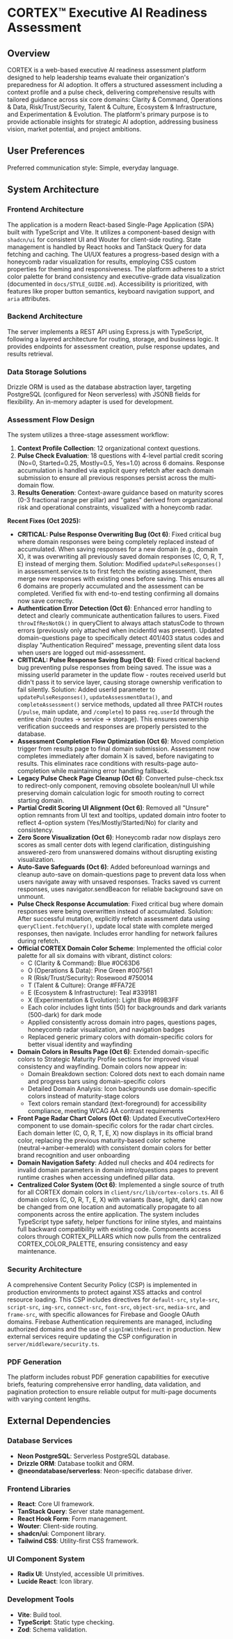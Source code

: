 # CORTEX™ Executive AI Readiness Assessment

## Overview
CORTEX is a web-based executive AI readiness assessment platform designed to help leadership teams evaluate their organization's preparedness for AI adoption. It offers a structured assessment including a context profile and a pulse check, delivering comprehensive results with tailored guidance across six core domains: Clarity & Command, Operations & Data, Risk/Trust/Security, Talent & Culture, Ecosystem & Infrastructure, and Experimentation & Evolution. The platform's primary purpose is to provide actionable insights for strategic AI adoption, addressing business vision, market potential, and project ambitions.

## User Preferences
Preferred communication style: Simple, everyday language.

## System Architecture

### Frontend Architecture
The application is a modern React-based Single-Page Application (SPA) built with TypeScript and Vite. It utilizes a component-based design with `shadcn/ui` for consistent UI and Wouter for client-side routing. State management is handled by React hooks and TanStack Query for data fetching and caching. The UI/UX features a progress-based design with a honeycomb radar visualization for results, employing CSS custom properties for theming and responsiveness. The platform adheres to a strict color palette for brand consistency and executive-grade data visualization (documented in `docs/STYLE_GUIDE.md`). Accessibility is prioritized, with features like proper button semantics, keyboard navigation support, and `aria` attributes.

### Backend Architecture
The server implements a REST API using Express.js with TypeScript, following a layered architecture for routing, storage, and business logic. It provides endpoints for assessment creation, pulse response updates, and results retrieval.

### Data Storage Solutions
Drizzle ORM is used as the database abstraction layer, targeting PostgreSQL (configured for Neon serverless) with JSONB fields for flexibility. An in-memory adapter is used for development.

### Assessment Flow Design
The system utilizes a three-stage assessment workflow:
1.  **Context Profile Collection**: 12 organizational context questions.
2.  **Pulse Check Evaluation**: 18 questions with 4-level partial credit scoring (No=0, Started=0.25, Mostly=0.5, Yes=1.0) across 6 domains. Response accumulation is handled via explicit query refetch after each domain submission to ensure all previous responses persist across the multi-domain flow.
3.  **Results Generation**: Context-aware guidance based on maturity scores (0-3 fractional range per pillar) and "gates" derived from organizational risk and operational constraints, visualized with a honeycomb radar.

**Recent Fixes (Oct 2025):**
- **CRITICAL: Pulse Response Overwriting Bug (Oct 6)**: Fixed critical bug where domain responses were being completely replaced instead of accumulated. When saving responses for a new domain (e.g., domain X), it was overwriting all previously saved domain responses (C, O, R, T, E) instead of merging them. Solution: Modified `updatePulseResponses()` in assessment.service.ts to first fetch the existing assessment, then merge new responses with existing ones before saving. This ensures all 6 domains are properly accumulated and the assessment can be completed. Verified fix with end-to-end testing confirming all domains now save correctly.
- **Authentication Error Detection (Oct 6)**: Enhanced error handling to detect and clearly communicate authentication failures to users. Fixed `throwIfResNotOk()` in queryClient to always attach statusCode to thrown errors (previously only attached when incidentId was present). Updated domain-questions page to specifically detect 401/403 status codes and display "Authentication Required" message, preventing silent data loss when users are logged out mid-assessment.
- **CRITICAL: Pulse Response Saving Bug (Oct 6)**: Fixed critical backend bug preventing pulse responses from being saved. The issue was a missing userId parameter in the update flow - routes received userId but didn't pass it to service layer, causing storage ownership verification to fail silently. Solution: Added userId parameter to `updatePulseResponses()`, `updateAssessmentData()`, and `completeAssessment()` service methods, updated all three PATCH routes (`/pulse`, main update, and `/complete`) to pass `req.userId` through the entire chain (routes → service → storage). This ensures ownership verification succeeds and responses are properly persisted to the database.
- **Assessment Completion Flow Optimization (Oct 6)**: Moved completion trigger from results page to final domain submission. Assessment now completes immediately after domain X is saved, before navigating to results. This eliminates race conditions with results-page auto-completion while maintaining error handling fallback.
- **Legacy Pulse Check Page Cleanup (Oct 6)**: Converted pulse-check.tsx to redirect-only component, removing obsolete boolean/null UI while preserving domain calculation logic for smooth routing to correct starting domain.
- **Partial Credit Scoring UI Alignment (Oct 6)**: Removed all "Unsure" option remnants from UI text and tooltips, updated domain intro footer to reflect 4-option system (Yes/Mostly/Started/No) for clarity and consistency.
- **Zero Score Visualization (Oct 6)**: Honeycomb radar now displays zero scores as small center dots with legend clarification, distinguishing answered-zero from unanswered domains without disrupting existing visualization.
- **Auto-Save Safeguards (Oct 6)**: Added beforeunload warnings and cleanup auto-save on domain-questions page to prevent data loss when users navigate away with unsaved responses. Tracks saved vs current responses, uses navigator.sendBeacon for reliable background save on unmount.
- **Pulse Check Response Accumulation**: Fixed critical bug where domain responses were being overwritten instead of accumulated. Solution: After successful mutation, explicitly refetch assessment data using `queryClient.fetchQuery()`, update local state with complete merged responses, then navigate. Includes error handling for network failures during refetch.
- **Official CORTEX Domain Color Scheme**: Implemented the official color palette for all six domains with vibrant, distinct colors:
  - C (Clarity & Command): Blue #0C63D6
  - O (Operations & Data): Pine Green #007561
  - R (Risk/Trust/Security): Rosewood #750014
  - T (Talent & Culture): Orange #FFA72E
  - E (Ecosystem & Infrastructure): Teal #339181
  - X (Experimentation & Evolution): Light Blue #69B3FF
  - Each color includes light tints (50) for backgrounds and dark variants (500-dark) for dark mode
  - Applied consistently across domain intro pages, questions pages, honeycomb radar visualization, and navigation badges
  - Replaced generic primary colors with domain-specific colors for better visual identity and wayfinding
- **Domain Colors in Results Page (Oct 6)**: Extended domain-specific colors to Strategic Maturity Profile sections for improved visual consistency and wayfinding. Domain colors now appear in:
  - Domain Breakdown section: Colored dots next to each domain name and progress bars using domain-specific colors
  - Detailed Domain Analysis: Icon backgrounds use domain-specific colors instead of maturity-stage colors
  - Text colors remain standard (text-foreground) for accessibility compliance, meeting WCAG AA contrast requirements
- **Front Page Radar Chart Colors (Oct 6)**: Updated ExecutiveCortexHero component to use domain-specific colors for the radar chart circles. Each domain letter (C, O, R, T, E, X) now displays in its official brand color, replacing the previous maturity-based color scheme (neutral→amber→emerald) with consistent domain colors for better brand recognition and user onboarding
- **Domain Navigation Safety**: Added null checks and 404 redirects for invalid domain parameters in domain intro/questions pages to prevent runtime crashes when accessing undefined pillar data.
- **Centralized Color System (Oct 6)**: Implemented a single source of truth for all CORTEX domain colors in `client/src/lib/cortex-colors.ts`. All 6 domain colors (C, O, R, T, E, X) with variants (base, light, dark) can now be changed from one location and automatically propagate to all components across the entire application. The system includes TypeScript type safety, helper functions for inline styles, and maintains full backward compatibility with existing code. Components access colors through CORTEX_PILLARS which now pulls from the centralized CORTEX_COLOR_PALETTE, ensuring consistency and easy maintenance.

### Security Architecture
A comprehensive Content Security Policy (CSP) is implemented in production environments to protect against XSS attacks and control resource loading. This CSP includes directives for `default-src`, `style-src`, `script-src`, `img-src`, `connect-src`, `font-src`, `object-src`, `media-src`, and `frame-src`, with specific allowances for Firebase and Google OAuth domains. Firebase Authentication requirements are managed, including authorized domains and the use of `signInWithRedirect` in production. New external services require updating the CSP configuration in `server/middleware/security.ts`.

### PDF Generation
The platform includes robust PDF generation capabilities for executive briefs, featuring comprehensive error handling, data validation, and pagination protection to ensure reliable output for multi-page documents with varying content lengths.

## External Dependencies

### Database Services
-   **Neon PostgreSQL**: Serverless PostgreSQL database.
-   **Drizzle ORM**: Database toolkit and ORM.
-   **@neondatabase/serverless**: Neon-specific database driver.

### Frontend Libraries
-   **React**: Core UI framework.
-   **TanStack Query**: Server state management.
-   **React Hook Form**: Form management.
-   **Wouter**: Client-side routing.
-   **shadcn/ui**: Component library.
-   **Tailwind CSS**: Utility-first CSS framework.

### UI Component System
-   **Radix UI**: Unstyled, accessible UI primitives.
-   **Lucide React**: Icon library.

### Development Tools
-   **Vite**: Build tool.
-   **TypeScript**: Static type checking.
-   **Zod**: Schema validation.